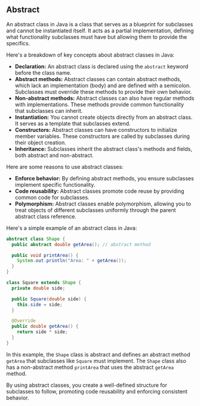 ## Abstract

An abstract class in Java is a class that serves as a blueprint for subclasses and cannot be instantiated itself. It acts as a partial implementation, defining what functionality subclasses must have but allowing them to provide the specifics.

Here's a breakdown of key concepts about abstract classes in Java:

- **Declaration:** An abstract class is declared using the `abstract` keyword before the class name.
- **Abstract methods:** Abstract classes can contain abstract methods, which lack an implementation (body) and are defined with a semicolon. Subclasses must override these methods to provide their own behavior.
- **Non-abstract methods:** Abstract classes can also have regular methods with implementations. These methods provide common functionality that subclasses can inherit.
- **Instantiation:** You cannot create objects directly from an abstract class. It serves as a template that subclasses extend.
- **Constructors:** Abstract classes can have constructors to initialize member variables. These constructors are called by subclasses during their object creation.
- **Inheritance:** Subclasses inherit the abstract class's methods and fields, both abstract and non-abstract.

Here are some reasons to use abstract classes:

- **Enforce behavior:**  By defining abstract methods, you ensure subclasses implement specific functionality.
- **Code reusability:** Abstract classes promote code reuse by providing common code for subclasses. 
- **Polymorphism:** Abstract classes enable polymorphism, allowing you to treat objects of different subclasses uniformly through the parent abstract class reference.

Here's a simple example of an abstract class in Java:

```java
abstract class Shape {
  public abstract double getArea(); // abstract method

  public void printArea() {
    System.out.println("Area: " + getArea());
  }
}

class Square extends Shape {
  private double side;

  public Square(double side) {
    this.side = side;
  }

  @Override
  public double getArea() {
    return side * side;
  }
}
```

In this example, the `Shape` class is abstract and defines an abstract method `getArea` that subclasses like `Square` must implement. The `Shape` class also has a non-abstract method `printArea` that uses the abstract `getArea` method. 

By using abstract classes, you create a well-defined structure for subclasses to follow, promoting code reusability and enforcing consistent behavior.